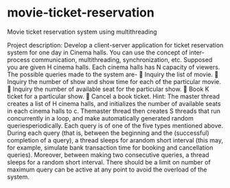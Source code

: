 # movie-ticket-reservation
Movie ticket reservation system using multithreading

Project description:
Develop a client-server application for ticket reservation system for one day in Cinema halls.
You can use the concept of inter-process communication, multithreading, synchronization,
etc. Supposed you are given H cinema halls. Each cinema halls has N capacity of viewers.
The possible queries made to the system are-
 Inquiry the list of movie.
 Inquiry the number of show and show time for each of the particular movie.
 Inquiry the number of available seat for the particular show.
 Book K ticket for a particular show.
 Cancel a book ticket.
Hint: The master thread creates a list of H cinema halls, and initializes the number of available
seats in each cinema halls to c. Themaster thread then creates S threads that run concurrently in a
loop, and make automatically generated random queriesperiodically. Each query is of one of the
five types mentioned above. During each query (that is, between the beginning and the
(successful) completion of a query), a thread sleeps for arandom short interval (this may, for
example, simulate bank transaction time for booking and cancellation queries). Moreover,
between making two consecutive queries, a thread sleeps for a random short interval. There
should be a limit on number of maximum query can be active at any point to avoid the overload
of the system.
